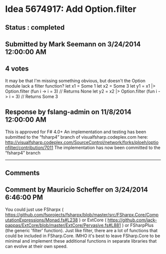 # Idea 5674917: Add Option.filter #

## Status : completed

## Submitted by Mark Seemann on 3/24/2014 12:00:00 AM

## 4 votes

It may be that I'm missing something obvious, but doesn't the Option module lack a filter function?
let x1 = Some 1
let x2 = Some 3
let y1 = x1 |> Option.filter (fun i -> i = 3) // Returns None
let y2 = x2 |> Option.filter (fun i -> i = 3) // Returns Some 3



## Response by fslang-admin on 11/8/2014 12:00:00 AM

This is approved for F# 4.0+
An implementation and testing has been submitted to the “fsharp4” branch of visualfsharp.codeplex.com here: http://visualfsharp.codeplex.com/SourceControl/network/forks/ploeh/optionfilter/contribution/7011
The implementation has now been committed to the “fsharp4” branch

------------------------
## Comments


## Comment by Mauricio Scheffer on 3/24/2014 6:46:00 PM
You could just use FSharpx ( https://github.com/fsprojects/fsharpx/blob/master/src/FSharpx.Core/ComputationExpressions/Monad.fs#L238 ) or ExtCore ( https://github.com/jack-pappas/ExtCore/blob/master/ExtCore/Pervasive.fs#L881 ) or FSharpPlus (the generic 'filter' function).
Just like filter, there are a lot of functions that could be included in FSharp.Core. IMHO it's best to leave FSharp.Core to be minimal and implement these additional functions in separate libraries that can evolve at their own speed.

